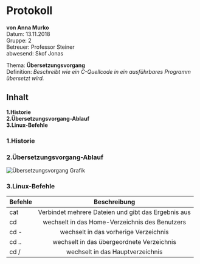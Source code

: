 # Protokoll
**von Anna Murko**  
Datum: 13.11.2018  
Gruppe: 2  
Betreuer: Professor Steiner  
abwesend: Skof Jonas 
  
  Thema: **Übersetzungsvorgang**  
  Definition: *Beschreibt wie ein C-Quellcode in ein ausführbares Programm übersetzt wird.*  

## Inhalt 
**1.Historie**  
**2.Übersetzungsvorgang-Ablauf**  
**3.Linux-Befehle**  

### 1.Historie





### 2.Übersetzungsvorgang-Ablauf

![Übersetzungsvorgang Grafik](http://fbmathe.bbs-bingen.de/Informatik/C_plusplus/Uebersetzungsvorgang__c++.jpg)



### 3.Linux-Befehle

|Befehle        |Beschreibung   |
| ------------- |:-------------:|
|cat		|Verbindet mehrere Dateien und gibt das Ergebnis aus|
|cd			|wechselt in das Home-Verzeichnis des Benutzers|
|cd -		|wechselt in das vorherige Verzeichnis|
|cd ..	|wechselt in das übergeordnete Verzeichnis|
|cd /		|wechselt in das Hauptverzeichnis|
